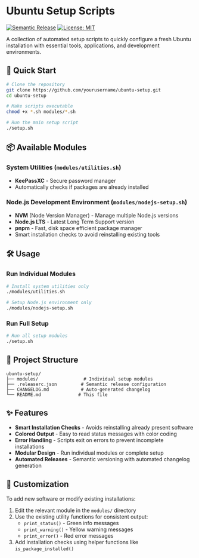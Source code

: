 # Ubuntu Setup Scripts

[![Semantic Release](https://img.shields.io/badge/%20%20%F0%9F%93%A6%F0%9F%9A%80-semantic--release-e10079.svg)](https://github.com/semantic-release/semantic-release)
[![License: MIT](https://img.shields.io/badge/License-MIT-yellow.svg)](https://opensource.org/licenses/MIT)

A collection of automated setup scripts to quickly configure a fresh Ubuntu installation with essential tools, applications, and development environments.

## 🚀 Quick Start

```bash
# Clone the repository
git clone https://github.com/yourusername/ubuntu-setup.git
cd ubuntu-setup

# Make scripts executable
chmod +x *.sh modules/*.sh

# Run the main setup script
./setup.sh
```

## 📦 Available Modules

### System Utilities (`modules/utilities.sh`)
- **KeePassXC** - Secure password manager
- Automatically checks if packages are already installed

### Node.js Development Environment (`modules/nodejs-setup.sh`)
- **NVM** (Node Version Manager) - Manage multiple Node.js versions
- **Node.js LTS** - Latest Long Term Support version
- **pnpm** - Fast, disk space efficient package manager
- Smart installation checks to avoid reinstalling existing tools

## 🛠️ Usage

### Run Individual Modules
```bash
# Install system utilities only
./modules/utilities.sh

# Setup Node.js environment only
./modules/nodejs-setup.sh
```

### Run Full Setup
```bash
# Run all setup modules
./setup.sh
```

## 📁 Project Structure

```
ubuntu-setup/
├── modules/                 # Individual setup modules
├── .releaserc.json         # Semantic release configuration
├── CHANGELOG.md            # Auto-generated changelog
└── README.md              # This file
```

## ✨ Features

- **Smart Installation Checks** - Avoids reinstalling already present software
- **Colored Output** - Easy to read status messages with color coding
- **Error Handling** - Scripts exit on errors to prevent incomplete installations
- **Modular Design** - Run individual modules or complete setup
- **Automated Releases** - Semantic versioning with automated changelog generation

## 🔧 Customization

To add new software or modify existing installations:

1. Edit the relevant module in the `modules/` directory
2. Use the existing utility functions for consistent output:
   - `print_status()` - Green info messages
   - `print_warning()` - Yellow warning messages  
   - `print_error()` - Red error messages
3. Add installation checks using helper functions like `is_package_installed()`

